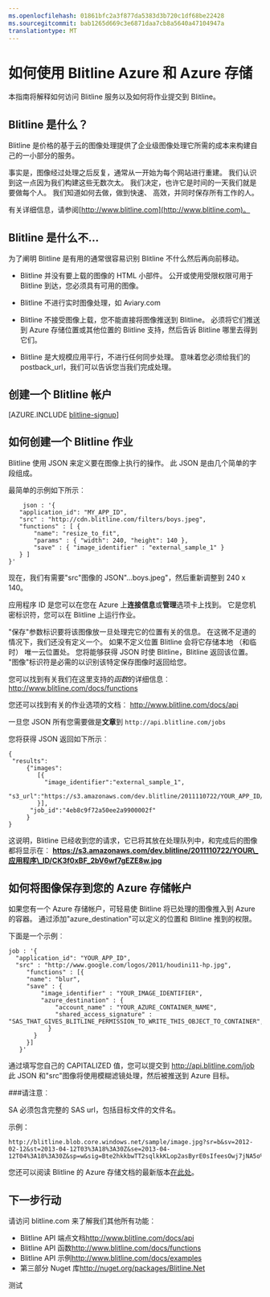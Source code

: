```yaml
---
ms.openlocfilehash: 01861bfc2a3f877da5383d3b720c1df68be22428
ms.sourcegitcommit: bab1265d669c3e6871daa7cb8a5640a47104947a
translationtype: MT
---
```

<properties 
    pageTitle="如何使用 Blitline 图像处理-Azure 功能指南" 
    description="了解如何使用 Azure 应用程序中处理图像的 Blitline 服务。" 
    services="" 
    documentationCenter=".net" 
    authors="blitline-dev" 
    manager="jason@blitline.com" 
    editor="jason@blitline.com"/>

<tags 
    ms.service="multiple" 
    ms.workload="na" 
    ms.tgt_pltfrm="na" 
    ms.devlang="na" 
    ms.topic="article" 
    ms.date="12/09/2014" 
    ms.author="support@blitline.com"/>
# 如何使用 Blitline Azure 和 Azure 存储

本指南将解释如何访问 Blitline 服务以及如何将作业提交到 Blitline。

## Blitline 是什么？

Blitline 是价格的基于云的图像处理提供了企业级图像处理它所需的成本来构建自己的一小部分的服务。

事实是，图像经过处理之后反复，通常从一开始为每个网站进行重建。 我们认识到这一点因为我们构建这些无数次太。 我们决定，也许它是时间的一天我们就是要做每个人。 我们知道如何去做，做到快速、 高效，并同时保存所有工作的人。

有关详细信息，请参阅[http://www.blitline.com](http://www.blitline.com)。

## Blitline 是什么不...

为了阐明 Blitline 是有用的通常很容易识别 Blitline 不什么然后再向前移动。

- Blitline 并没有要上载的图像的 HTML 小部件。 公开或使用受限权限可用于 Blitline 到达，您必须具有可用的图像。

- Blitline 不进行实时图像处理，如 Aviary.com

- Blitline 不接受图像上载，您不能直接将图像推送到 Blitline。 必须将它们推送到 Azure 存储位置或其他位置的 Blitline 支持，然后告诉 Blitline 哪里去得到它们。

- Blitline 是大规模应用平行，不进行任何同步处理。 意味着您必须给我们的 postback_url，我们可以告诉您当我们完成处理。

## 创建一个 Blitline 帐户

[AZURE.INCLUDE [blitline-signup](../includes/blitline-signup.md)]

## 如何创建一个 Blitline 作业

Blitline 使用 JSON 来定义要在图像上执行的操作。 此 JSON 是由几个简单的字段组成。

最简单的示例如下所示︰

        json : '{
       "application_id": "MY_APP_ID",
       "src" : "http://cdn.blitline.com/filters/boys.jpeg",
       "functions" : [ {
           "name": "resize_to_fit",
           "params" : { "width": 240, "height": 140 },
           "save" : { "image_identifier" : "external_sample_1" }
       } ]
    }'

现在，我们有需要"src"图像的 JSON"...boys.jpeg"，然后重新调整到 240 x 140。

应用程序 ID 是您可以在您在 Azure 上**连接信息**或**管理**选项卡上找到。 它是您机密标识符，您可以在 Blitline 上运行作业。

"保存"参数标识要将该图像放一旦处理完它的位置有关的信息。 在这微不足道的情况下，我们还没有定义一个。 如果不定义位置 Blitline 会将它存储本地 （和临时） 唯一云位置处。 您将能够获得 JSON 时使 Blitline，Blitline 返回该位置。 "图像"标识符是必需的以识别该特定保存图像时返回给您。

您可以找到有关我们在这里支持的*函数*的详细信息︰ <http://www.blitline.com/docs/functions>

您还可以找到有关的作业选项的文档︰ <http://www.blitline.com/docs/api>

一旦您 JSON 所有您需要做是**文章**到 `http://api.blitline.com/jobs`

您将获得 JSON 返回如下所示︰

    {
     "results":
         {"images":
            [{
              "image_identifier":"external_sample_1",
              "s3_url":"https://s3.amazonaws.com/dev.blitline/2011110722/YOUR_APP_ID/CK3f0xBF_2bV6wf7gEZE8w.jpg"
            }],
          "job_id":"4eb8c9f72a50ee2a9900002f"
         }
    }


这说明，Blitline 已经收到您的请求，它已将其放在处理队列中，和完成后的图像都将显示在︰ **https://s3.amazonaws.com/dev.blitline/2011110722/YOUR\_应用程序\_ID/CK3f0xBF_2bV6wf7gEZE8w.jpg**

## 如何将图像保存到您的 Azure 存储帐户

如果您有一个 Azure 存储帐户，可轻易使 Blitline 将已处理的图像推入到 Azure 的容器。 通过添加"azure_destination"可以定义的位置和 Blitline 推到的权限。

下面是一个示例︰

    job : '{
      "application_id": "YOUR_APP_ID",
      "src" : "http://www.google.com/logos/2011/houdini11-hp.jpg",
         "functions" : [{
         "name": "blur",
         "save" : {
             "image_identifier" : "YOUR_IMAGE_IDENTIFIER",
             "azure_destination" : {
                 "account_name" : "YOUR_AZURE_CONTAINER_NAME",
                 "shared_access_signature" : "SAS_THAT_GIVES_BLITLINE_PERMISSION_TO_WRITE_THIS_OBJECT_TO_CONTAINER",
               }
           }
         }]
       }'


通过填写您自己的 CAPITALIZED 值，您可以提交到 http://api.blitline.com/job 此 JSON 和"src"图像将使用模糊滤镜处理，然后被推送到 Azure 目标。

###请注意︰

SA 必须包含完整的 SAS url，包括目标文件的文件名。

示例：

    http://blitline.blob.core.windows.net/sample/image.jpg?sr=b&sv=2012-02-12&st=2013-04-12T03%3A18%3A30Z&se=2013-04-12T04%3A18%3A30Z&sp=w&sig=Bte2hkkbwTT2sqlkkKLop2asByrE0sIfeesOwj7jNA5o%3D


您还可以阅读 Blitline 的 Azure 存储文档的最新版本[在此处](http://www.blitline.com/docs/azure_storage)。


## 下一步行动

请访问 blitline.com 来了解我们其他所有功能︰

* Blitline API 端点文档<http://www.blitline.com/docs/api>
* Blitline API 函数<http://www.blitline.com/docs/functions>
* Blitline API 示例<http://www.blitline.com/docs/examples>
* 第三部分 Nuget 库<http://nuget.org/packages/Blitline.Net>

测试
